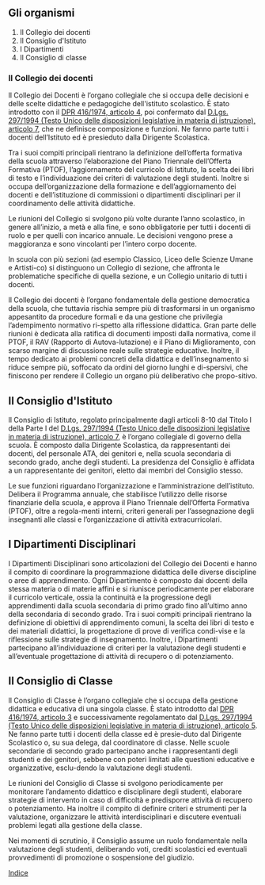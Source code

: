 <link rel="stylesheet" href="../assets/style.css">

## Gli organismi

1. Il Collegio dei docenti
2. Il Consiglio d'Istituto
3. I Dipartimenti
4. Il Consiglio di classe

### Il Collegio dei docenti

Il Collegio dei Docenti è l’organo collegiale che si occupa delle decisioni e delle scelte didattiche e pedagogiche dell'istituto scolastico. È stato introdotto con il [DPR 416/1974, articolo 4](https://www.normattiva.it/uri-res/N2Ls?urn:nir:presidente.repubblica:decreto:1974-05-31;416), poi confermato dal [D.Lgs. 297/1994 (Testo Unico delle disposizioni legislative in materia di istruzione), articolo 7](https://www.normattiva.it/uri-res/N2Ls?urn:nir:stato:decreto.legislativo:1994;297~art193-com1), che ne definisce composizione e funzioni. Ne fanno parte tutti i docenti dell’Istituto ed è presieduto dalla Dirigente Scolastica.

Tra i suoi compiti principali rientrano la definizione dell’offerta formativa della scuola attraverso l’elaborazione del Piano Triennale dell’Offerta Formativa (PTOF), l’aggiornamento del curricolo di Istituto, la scelta dei libri di testo e l’individuazione dei criteri di valutazione degli studenti. Inoltre si occupa dell’organizzazione della formazione e dell’aggiornamento dei docenti e dell’istituzione di commissioni o dipartimenti disciplinari per il coordinamento delle attività didattiche.

Le riunioni del Collegio si svolgono più volte durante l’anno scolastico, in genere all’inizio, a metà e alla fine, e sono obbligatorie per tutti i docenti di ruolo e per quelli con incarico annuale. Le decisioni vengono prese a maggioranza e sono vincolanti per l’intero corpo docente.

In scuola con più sezioni (ad esempio Classico, Liceo delle Scienze Umane e Artisti-co) si distinguono un Collegio di sezione, che affronta le problematiche specifiche di quella sezione, e un Collegio unitario di tutti i docenti.

<div class="info-box">Il Collegio dei docenti è l’organo fondamentale della gestione democratica della scuola, che tuttavia rischia sempre più di trasformarsi in un organismo appesantito da procedure formali e da una gestione che privilegia l’adempimento normativo ri-spetto alla riflessione didattica. Gran parte delle riunioni è dedicata alla ratifica di documenti imposti dalla normativa, come il PTOF, il RAV (Rapporto di Autova-lutazione) e il Piano di Miglioramento, con scarso margine di discussione reale sulle strategie educative. Inoltre, il tempo dedicato ai problemi concreti della didattica e dell’insegnamento si riduce sempre più, soffocato da ordini del giorno lunghi e di-spersivi, che finiscono per rendere il Collegio un organo più deliberativo che propo-sitivo.</div>

## Il Consiglio d'Istituto

Il Consiglio di Istituto, regolato principalmente dagli articoli 8-10 dal Titolo I della Parte I del [D.Lgs. 297/1994 (Testo Unico delle disposizioni legislative in materia di istruzione), articolo 7](https://www.normattiva.it/uri-res/N2Ls?urn:nir:stato:decreto.legislativo:1994;297), è l’organo collegiale di governo della scuola. È composto dalla Dirigente Scolastica, da rappresentanti dei docenti, del personale ATA, dei genitori e, nella scuola secondaria di secondo grado, anche degli studenti. La presidenza del Consiglio è affidata a un rappresentante dei genitori, eletto dai membri del Consiglio stesso.

Le sue funzioni riguardano l’organizzazione e l’amministrazione dell’istituto. Delibera il Programma annuale, che stabilisce l’utilizzo delle risorse finanziarie della scuola, e approva il Piano Triennale dell’Offerta Formativa (PTOF), oltre a regola-menti interni, criteri generali per l’assegnazione degli insegnanti alle classi e l’organizzazione di attività extracurricolari.

## I Dipartimenti Disciplinari

I Dipartimenti Disciplinari sono articolazioni del Collegio dei Docenti e hanno il compito di coordinare la programmazione didattica delle diverse discipline o aree di apprendimento. Ogni Dipartimento è composto dai docenti della stessa materia o di materie affini e si riunisce periodicamente per elaborare il curricolo verticale, ossia la continuità e la progressione degli apprendimenti dalla scuola secondaria di primo grado fino all’ultimo anno della secondaria di secondo grado. Tra i suoi compiti principali rientrano la definizione di obiettivi di apprendimento comuni, la scelta dei libri di testo e dei materiali didattici, la progettazione di prove di verifica condi-vise e la riflessione sulle strategie di insegnamento. Inoltre, i Dipartimenti partecipano all’individuazione di criteri per la valutazione degli studenti e all’eventuale progettazione di attività di recupero o di potenziamento.

## Il Consiglio di Classe

Il Consiglio di Classe è l’organo collegiale che si occupa della gestione didattica e educativa di una singola classe. È stato introdotto dal [DPR 416/1974, articolo 3](https://www.normattiva.it/uri-res/N2Ls?urn:nir:presidente.repubblica:decreto:1974-05-31;416) e successivamente regolamentato dal [D.Lgs. 297/1994 (Testo Unico delle disposizioni legislative in materia di istruzione), articolo 5]([https://www.normattiva.it/uri-res/N2Ls?urn:nir:stato:decreto.legislativo:1994;297](https://www.normattiva.it/uri-res/N2Ls?urn:nir:stato:decreto.legislativo:1994;297~art193-com1)). Ne fanno parte tutti i docenti della classe ed è presie-duto dal Dirigente Scolastico o, su sua delega, dal coordinatore di classe. Nelle scuole secondarie di secondo grado partecipano anche i rappresentanti degli studenti e dei genitori, sebbene con poteri limitati alle questioni educative e organizzative, esclu-dendo la valutazione degli studenti.

Le riunioni del Consiglio di Classe si svolgono periodicamente per monitorare l’andamento didattico e disciplinare degli studenti, elaborare strategie di intervento in caso di difficoltà e predisporre attività di recupero o potenziamento. Ha inoltre il compito di definire criteri e strumenti per la valutazione, organizzare le attività interdisciplinari e discutere eventuali problemi legati alla gestione della classe.

Nei momenti di scrutinio, il Consiglio assume un ruolo fondamentale nella valutazione degli studenti, deliberando voti, crediti scolastici ed eventuali provvedimenti di promozione o sospensione del giudizio.


[Indice](./readme.md)

